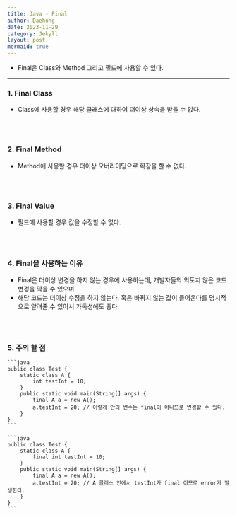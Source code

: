 ```yaml
---
title: Java - Final
author: Daehong
date: 2023-11-29
category: Jekyll
layout: post
mermaid: true
---
```


* Final은 Class와 Method 그리고 필드에 사용할 수 있다.

<hr>

### 1. Final Class
* Class에 사용할 경우 해당 클래스에 대하여 더이상 상속을 받을 수 없다.

<br>
<br>

### 2. Final Method
* Method에 사용할 경우 더이상 오버라이딩으로 확장을 할 수 없다.

<br>
<br>

### 3. Final Value
* 필드에 사용할 경우 값을 수정할 수 없다.

<br>
<br>

### 4. Final을 사용하는 이유
* Final은 더이상 변경을 하지 않는 경우에 사용하는데, 개발자들의 의도치 않은 코드 변경을 막을 수 있으며 
* 해당 코드는 더이상 수정을 하지 않는다, 혹은 바뀌지 않는 값이 들어온다를 명시적으로 알려줄 수 있어서 가독성에도 좋다.

<br>
<br>

### 5. 주의 할 점
	```java
	public class Test {
		static class A {
			int testInt = 10;
		}
		public static void main(String[] args) {
			final A a = new A();
			a.testInt = 20; // 이렇게 안의 변수는 final이 아니므로 변경할 수 있다.
		}
	}
	```
	
	```java
	public class Test {
		static class A {
			final int testInt = 10;
		}
		public static void main(String[] args) {
			final A a = new A();
			a.testInt = 20; // A 클래스 안에서 testInt가 final 이므로 error가 발생한다.
		}
	}
	```


<br>
<br>


<br>
<br>
<br>
<br>
<br>